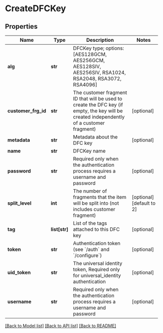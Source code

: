 # CreateDFCKey

## Properties
Name | Type | Description | Notes
------------ | ------------- | ------------- | -------------
**alg** | **str** | DFCKey type; options: [AES128GCM, AES256GCM, AES128SIV, AES256SIV, RSA1024, RSA2048, RSA3072, RSA4096] | 
**customer_frg_id** | **str** | The customer fragment ID that will be used to create the DFC key (if empty, the key will be created independently of a customer fragment) | [optional] 
**metadata** | **str** | Metadata about the DFC key | [optional] 
**name** | **str** | DFCKey name | 
**password** | **str** | Required only when the authentication process requires a username and password | [optional] 
**split_level** | **int** | The number of fragments that the item will be split into (not includes customer fragment) | [optional] [default to 2]
**tag** | **list[str]** | List of the tags attached to this DFC key | [optional] 
**token** | **str** | Authentication token (see &#x60;/auth&#x60; and &#x60;/configure&#x60;) | [optional] 
**uid_token** | **str** | The universal identity token, Required only for universal_identity authentication | [optional] 
**username** | **str** | Required only when the authentication process requires a username and password | [optional] 

[[Back to Model list]](../README.md#documentation-for-models) [[Back to API list]](../README.md#documentation-for-api-endpoints) [[Back to README]](../README.md)


